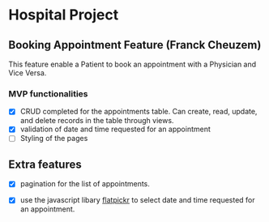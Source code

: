 # Hospital Project 

## Booking Appointment Feature (Franck Cheuzem)

This feature enable a Patient to book an appointment with a Physician and Vice Versa.


### MVP functionalities

- [x] CRUD completed for the appointments table. Can create, read, update, and delete records in the table
 through views.
- [x] validation of  date and time requested for an appointment
- [ ] Styling of the pages
## Extra features

- [x] pagination for the list of appointments.
- [x] use the javascript libary [flatpickr](https://flatpickr.js.org/) to select date and time requested for an appointment.

